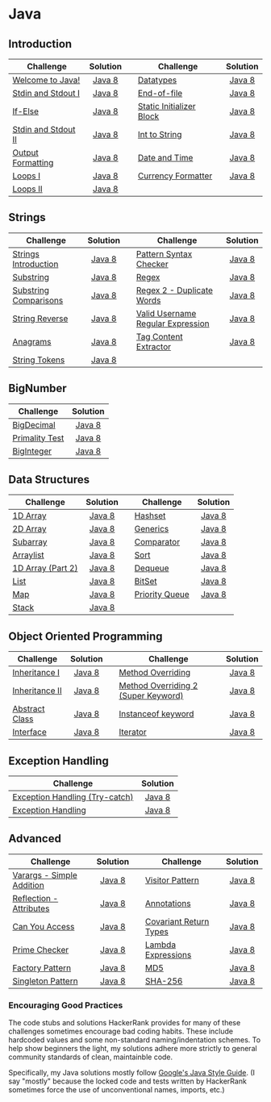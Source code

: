 # Java

## Introduction

| Challenge                                                                           |                                                          Solution                                                         |   | Challenge                                                                                       |                                                           Solution                                                           |
|-------------------------------------------------------------------------------------|:-------------------------------------------------------------------------------------------------------------------------:|---|-------------------------------------------------------------------------------------------------|:----------------------------------------------------------------------------------------------------------------------------:|
| [Welcome to Java!](https://www.hackerrank.com/challenges/welcome-to-java)           |       [Java 8](https://github.com/clfm/HackerRank/blob/master/Java/Introduction/Welcome%20to%20Java!/Solution.java)       |   | [Datatypes](https://www.hackerrank.com/challenges/java-datatypes)                               | [Java 8](https://github.com/clfm/HackerRank/blob/master/Java/Introduction/Java%20Datatypes/Solution.java)                    |
| [Stdin and Stdout I](https://www.hackerrank.com/challenges/java-stdin-and-stdout-1) |  [Java 8](https://github.com/clfm/HackerRank/blob/master/Java/Introduction/Java%20Stdin%20and%20Stdout%20I/Solution.java) |   | [End-of-file](https://www.hackerrank.com/challenges/java-end-of-file)                           | [Java 8](https://github.com/clfm/HackerRank/blob/master/Java/Introduction/Java%20End-of-file/Solution.java)                  |
| [If-Else](https://www.hackerrank.com/challenges/java-if-else)                       |          [Java 8](https://github.com/clfm/HackerRank/blob/master/Java/Introduction/Java%20If-Else/Solution.java)          |   | [Static Initializer Block](https://www.hackerrank.com/challenges/java-static-initializer-block) | [Java 8](https://github.com/clfm/HackerRank/blob/master/Java/Introduction/Java%20Static%20Initializer%20Block/Solution.java) |
| [Stdin and Stdout II](https://www.hackerrank.com/challenges/java-stdin-stdout)      | [Java 8](https://github.com/clfm/HackerRank/blob/master/Java/Introduction/Java%20Stdin%20and%20Stdout%20II/Solution.java) |   | [Int to String](https://www.hackerrank.com/challenges/java-int-to-string)                       | [Java 8](https://github.com/clfm/HackerRank/blob/master/Java/Introduction/Java%20Int%20to%20String/Solution.java)            |
| [Output Formatting](https://www.hackerrank.com/challenges/java-output-formatting)   |    [Java 8](https://github.com/clfm/HackerRank/blob/master/Java/Introduction/Java%20Output%20Formatting/Solution.java)    |   | [Date and Time](https://www.hackerrank.com/challenges/java-date-and-time)                       | [Java 8](https://github.com/clfm/HackerRank/blob/master/Java/Introduction/Java%20Date%20and%20Time/Solution.java)            |
| [Loops I](https://www.hackerrank.com/challenges/java-loops-i)                       |         [Java 8](https://github.com/clfm/HackerRank/blob/master/Java/Introduction/Java%20Loops%20I/Solution.java)         |   | [Currency Formatter](https://www.hackerrank.com/challenges/java-currency-formatter)             | [Java 8](https://github.com/clfm/HackerRank/blob/master/Java/Introduction/Java%20Currency%20Formatter/Solution.java)         |
| [Loops II](https://www.hackerrank.com/challenges/java-loops)                        |         [Java 8](https://github.com/clfm/HackerRank/blob/master/Java/Introduction/Java%20Loops%20II/Solution.java)        |   |                                                                                                 |                                                                                                                              |


## Strings

| Challenge                                                                               |                                                      Solution                                                      |   | Challenge                                                                                         |  Solution  |
|-----------------------------------------------------------------------------------------|:------------------------------------------------------------------------------------------------------------------:|---|---------------------------------------------------------------------------------------------------|:----------:|
| [Strings Introduction](https://www.hackerrank.com/challenges/java-strings-introduction) | [Java 8](https://github.com/clfm/HackerRank/blob/master/Java/Strings/Java%20Strings%20Introduction/Solution.java)  |   | [Pattern Syntax Checker](https://www.hackerrank.com/challenges/pattern-syntax-checker)            | [Java 8](https://github.com/clfm/HackerRank/blob/master/Java/Strings/Pattern%20Syntax%20Checker/Solution.java) |
| [Substring](https://www.hackerrank.com/challenges/java-substring)                       | [Java 8](https://github.com/clfm/HackerRank/blob/master/Java/Strings/Java%20Substring/Solution.java)               |   | [Regex](https://www.hackerrank.com/challenges/java-regex)                                         | [Java 8](https://github.com/clfm/HackerRank/blob/master/Java/Strings/Java%20Regex/Solution.java) |
| [Substring Comparisons](https://www.hackerrank.com/challenges/java-string-compare)      | [Java 8](https://github.com/clfm/HackerRank/blob/master/Java/Strings/Java%20Substring%20Comparisons/Solution.java) |   | [Regex 2 - Duplicate Words](https://www.hackerrank.com/challenges/duplicate-word)                 | [Java 8](https://github.com/clfm/HackerRank/blob/master/Java/Strings/Java%20Regex%202%20-%20Duplicate%20Words/Solution.java) |
| [String Reverse](https://www.hackerrank.com/challenges/java-string-reverse)             | [Java 8](https://github.com/clfm/HackerRank/blob/master/Java/Strings/Java%20String%20Reverse/Solution.java)        |   | [Valid Username Regular Expression](https://www.hackerrank.com/challenges/valid-username-checker) | [Java 8](https://github.com/clfm/HackerRank/blob/master/Java/Strings/Valid%20Username%20Regular%20Expression/Solution.java) |
| [Anagrams](https://www.hackerrank.com/challenges/java-anagrams)                         | [Java 8](https://github.com/clfm/HackerRank/blob/master/Java/Strings/Java%20Anagrams/Solution.java)                |   | [Tag Content Extractor](https://www.hackerrank.com/challenges/tag-content-extractor)              | [Java 8](https://github.com/clfm/HackerRank/blob/master/Java/Strings/Tag%20Content%20Extractor/Solution.java) |
| [String Tokens](https://www.hackerrank.com/challenges/java-string-tokens)               | [Java 8](https://github.com/clfm/HackerRank/blob/master/Java/Strings/Java%20String%20Tokens/Solution.java)         |   |                                                                                                   |            |                                                                                            |            |


## BigNumber

| Challenge                                                                   |                                                    Solution                                                   |
|-----------------------------------------------------------------------------|:-------------------------------------------------------------------------------------------------------------:|
| [BigDecimal](https://www.hackerrank.com/challenges/java-bigdecimal)         | [Java 8](https://github.com/clfm/HackerRank/blob/master/Java/BigNumber/Java%20BigDecimal/Solution.java)       |
| [Primality Test](https://www.hackerrank.com/challenges/java-primality-test) | [Java 8](https://github.com/clfm/HackerRank/blob/master/Java/BigNumber/Java%20Primality%20Test/Solution.java) |
| [BigInteger](https://www.hackerrank.com/challenges/java-biginteger)         | [Java 8](https://github.com/clfm/HackerRank/blob/master/Java/BigNumber/Java%20BigInteger/Solution.java)       |


## Data Structures

| Challenge                                                                    |                                                           Solution                                                           |   | Challenge                                                                   |                                                        Solution                                                       |
|------------------------------------------------------------------------------|:----------------------------------------------------------------------------------------------------------------------------:|---|-----------------------------------------------------------------------------|:---------------------------------------------------------------------------------------------------------------------:|
| [1D Array](https://www.hackerrank.com/challenges/java-1d-array-introduction) |        [Java 8](https://github.com/clfm/HackerRank/blob/master/Java/Data%20Structures/Java%201D%20Array/Solution.java)       |   | [Hashset](https://www.hackerrank.com/challenges/java-hashset)               |      [Java 8](https://github.com/clfm/HackerRank/blob/master/Java/Data%20Structures/Java%20Hashset/Solution.java)     |
| [2D Array](https://www.hackerrank.com/challenges/java-2d-array)              |        [Java 8](https://github.com/clfm/HackerRank/blob/master/Java/Data%20Structures/Java%202D%20Array/Solution.java)       |   | [Generics](https://www.hackerrank.com/challenges/java-generics)             |     [Java 8](https://github.com/clfm/HackerRank/blob/master/Java/Data%20Structures/Java%20Generics/Solution.java)     |
| [Subarray](https://www.hackerrank.com/challenges/java-negative-subarray)     |         [Java 8](https://github.com/clfm/HackerRank/blob/master/Java/Data%20Structures/Java%20Subarray/Solution.java)        |   | [Comparator](https://www.hackerrank.com/challenges/java-comparator)         |    [Java 8](https://github.com/clfm/HackerRank/blob/master/Java/Data%20Structures/Java%20Comparator/Solution.java)    |
| [Arraylist](https://www.hackerrank.com/challenges/java-arraylist)            |        [Java 8](https://github.com/clfm/HackerRank/blob/master/Java/Data%20Structures/Java%20Arraylist/Solution.java)        |   | [Sort](https://www.hackerrank.com/challenges/java-sort)                     |       [Java 8](https://github.com/clfm/HackerRank/blob/master/Java/Data%20Structures/Java%20Sort/Solution.java)       |
| [1D Array (Part 2)](https://www.hackerrank.com/challenges/java-1d-array)     | [Java 8](https://github.com/clfm/HackerRank/blob/master/Java/Data%20Structures/Java%201D%20Array%20(Part%202)/Solution.java) |   | [Dequeue](https://www.hackerrank.com/challenges/java-dequeue)               |      [Java 8](https://github.com/clfm/HackerRank/blob/master/Java/Data%20Structures/Java%20Dequeue/Solution.java)     |
| [List](https://www.hackerrank.com/challenges/java-list)                      |           [Java 8](https://github.com/clfm/HackerRank/blob/master/Java/Data%20Structures/Java%20List/Solution.java)          |   | [BitSet](https://www.hackerrank.com/challenges/java-bitset)                 |      [Java 8](https://github.com/clfm/HackerRank/blob/master/Java/Data%20Structures/Java%20BitSet/Solution.java)      |
| [Map](https://www.hackerrank.com/challenges/phone-book)                      |           [Java 8](https://github.com/clfm/HackerRank/blob/master/Java/Data%20Structures/Java%20Map/Solution.java)           |   | [Priority Queue](https://www.hackerrank.com/challenges/java-priority-queue) | [Java 8](https://github.com/clfm/HackerRank/blob/master/Java/Data%20Structures/Java%20Priority%20Queue/Solution.java) |
| [Stack](https://www.hackerrank.com/challenges/java-stack)                    |          [Java 8](https://github.com/clfm/HackerRank/blob/master/Java/Data%20Structures/Java%20Stack/Solution.java)          |   |                                                                             |                                                                                                                       |


## Object Oriented Programming

| Challenge                                                                   |                                                               Solution                                                              |   | Challenge                                                                                                           |                                                                            Solution                                                                            |
|-----------------------------------------------------------------------------|:-----------------------------------------------------------------------------------------------------------------------------------:|---|---------------------------------------------------------------------------------------------------------------------|:--------------------------------------------------------------------------------------------------------------------------------------------------------------:|
| [Inheritance I](https://www.hackerrank.com/challenges/java-inheritance-1)   |  [Java 8](https://github.com/clfm/HackerRank/blob/master/Java/Object%20Oriented%20Programming/Java%20Inheritance%20I/Solution.java) |   | [Method Overriding](https://www.hackerrank.com/challenges/java-method-overriding)                                   |             [Java 8](https://github.com/clfm/HackerRank/blob/master/Java/Object%20Oriented%20Programming/Java%20Method%20Overriding/Solution.java)             |
| [Inheritance II](https://www.hackerrank.com/challenges/java-inheritance-2)  | [Java 8](https://github.com/clfm/HackerRank/blob/master/Java/Object%20Oriented%20Programming/Java%20Inheritance%20II/Solution.java) |   | [Method Overriding 2 (Super Keyword)](https://www.hackerrank.com/challenges/java-method-overriding-2-super-keyword) | [Java 8](https://github.com/clfm/HackerRank/blob/master/Java/Object%20Oriented%20Programming/Java%20Method%20Overriding%202%20(Super%20Keyword)/Solution.java) |
| [Abstract Class](https://www.hackerrank.com/challenges/java-abstract-class) | [Java 8](https://github.com/clfm/HackerRank/blob/master/Java/Object%20Oriented%20Programming/Java%20Abstract%20Class/Solution.java) |   | [Instanceof keyword](https://www.hackerrank.com/challenges/java-instanceof-keyword)                                 |             [Java 8](https://github.com/clfm/HackerRank/blob/master/Java/Object%20Oriented%20Programming/Java%20Instanceof%20Keyword/Solution.java)            |
| [Interface](https://www.hackerrank.com/challenges/java-interface)           |     [Java 8](https://github.com/clfm/HackerRank/blob/master/Java/Object%20Oriented%20Programming/Java%20Interface/Solution.java)    |   | [Iterator](https://www.hackerrank.com/challenges/java-iterator)                                                     |                  [Java 8](https://github.com/clfm/HackerRank/blob/master/Java/Object%20Oriented%20Programming/Java%20Iterator/Solution.java)                  |


## Exception Handling

| Challenge                                                                                                 |                                                                  Solution                                                                  |
|-----------------------------------------------------------------------------------------------------------|:------------------------------------------------------------------------------------------------------------------------------------------:|
| [Exception Handling (Try-catch)](https://www.hackerrank.com/challenges/java-exception-handling-try-catch) | [Java 8](https://github.com/clfm/HackerRank/blob/master/Java/Exception%20Handling/Java%20Exception%20Handling%20(Try-catch)/Solution.java) |
| [Exception Handling](https://www.hackerrank.com/challenges/java-exception-handling)                       |        [Java 8](https://github.com/clfm/HackerRank/blob/master/Java/Exception%20Handling/Java%20Exception%20Handling/Solution.java)        |


## Advanced

| Challenge                                                                                   |                                                           Solution                                                          |   | Challenge                                                                           |                                                     Solution                                                     |
|---------------------------------------------------------------------------------------------|:---------------------------------------------------------------------------------------------------------------------------:|---|-------------------------------------------------------------------------------------|:----------------------------------------------------------------------------------------------------------------:|
| [Varargs - Simple Addition](https://www.hackerrank.com/challenges/simple-addition-varargs)  | [Java 8](https://github.com/clfm/HackerRank/blob/master/Java/Advanced/Java%20Varargs%20-%20Simple%20Addition/Solution.java) |   | [Visitor Pattern](https://www.hackerrank.com/challenges/java-vistor-pattern)        |   [Java 8](https://github.com/clfm/HackerRank/blob/master/Java/Advanced/Java%20Visitor%20Pattern/Solution.java)  |
| [Reflection - Attributes](https://www.hackerrank.com/challenges/java-reflection-attributes) |   [Java 8](https://github.com/clfm/HackerRank/blob/master/Java/Advanced/Java%20Reflection%20-%20Attributes/Solution.java)   |   | [Annotations](https://www.hackerrank.com/challenges/java-annotations)               |      [Java 8](https://github.com/clfm/HackerRank/blob/master/Java/Advanced/Java%20Annotations/Solution.java)     |
| [Can You Access](https://www.hackerrank.com/challenges/can-you-access)                      |           [Java 8](https://github.com/clfm/HackerRank/blob/master/Java/Advanced/Can%20You%20Access/Solution.java)           |   | [Covariant Return Types](https://www.hackerrank.com/challenges/java-covariance)     |  [Java 8](https://github.com/clfm/HackerRank/blob/master/Java/Advanced/Covariant%20Return%20Types/Solution.java) |
| [Prime Checker](https://www.hackerrank.com/challenges/prime-checker)                        |             [Java 8](https://github.com/clfm/HackerRank/blob/master/Java/Advanced/Prime%20Checker/Solution.java)            |   | [Lambda Expressions](https://www.hackerrank.com/challenges/java-lambda-expressions) | [Java 8](https://github.com/clfm/HackerRank/blob/master/Java/Advanced/Java%20Lambda%20Expressions/Solution.java) |
| [Factory Pattern](https://www.hackerrank.com/challenges/java-factory)                       |        [Java 8](https://github.com/clfm/HackerRank/blob/master/Java/Advanced/Java%20Factory%20Pattern/Solution.java)        |   | [MD5](https://www.hackerrank.com/challenges/java-md5)                               |          [Java 8](https://github.com/clfm/HackerRank/blob/master/Java/Advanced/Java%20MD5/Solution.java)         |
| [Singleton Pattern](https://www.hackerrank.com/challenges/java-singleton)                   |       [Java 8](https://github.com/clfm/HackerRank/blob/master/Java/Advanced/Java%20Singleton%20Pattern/Solution.java)       |   | [SHA-256](https://www.hackerrank.com/challenges/sha-256)                            |        [Java 8](https://github.com/clfm/HackerRank/blob/master/Java/Advanced/Java%20SHA-256/Solution.java)       |


### Encouraging Good Practices

The code stubs and solutions HackerRank provides for many of these challenges sometimes encourage bad coding habits. These include hardcoded values and some non-standard naming/indentation schemes. To help show beginners the light, my solutions adhere more strictly to general community standards of clean, maintainble code.

Specifically, my Java solutions mostly follow [Google's Java Style Guide](https://google.github.io/styleguide/javaguide.html). (I say "mostly" because the locked code and tests written by HackerRank sometimes force the use of unconventional names, imports, etc.)
